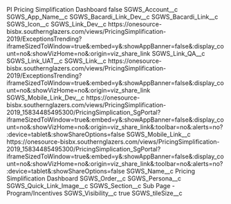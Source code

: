<?xml version="1.0" encoding="UTF-8"?>
<CustomMetadata xmlns="http://soap.sforce.com/2006/04/metadata" xmlns:xsi="http://www.w3.org/2001/XMLSchema-instance" xmlns:xsd="http://www.w3.org/2001/XMLSchema">
    <label>PI Pricing Simplification Dashboard</label>
    <protected>false</protected>
    <values>
        <field>SGWS_Account__c</field>
        <value xsi:nil="true"/>
    </values>
    <values>
        <field>SGWS_App_Name__c</field>
        <value xsi:nil="true"/>
    </values>
    <values>
        <field>SGWS_Bacardi_Link_Dev__c</field>
        <value xsi:nil="true"/>
    </values>
    <values>
        <field>SGWS_Bacardi_Link__c</field>
        <value xsi:nil="true"/>
    </values>
    <values>
        <field>SGWS_Icon__c</field>
        <value xsi:nil="true"/>
    </values>
    <values>
        <field>SGWS_Link_Dev__c</field>
        <value xsi:type="xsd:string">https://onesource-bisbx.southernglazers.com/views/PricingSimplification-2019/ExceptionsTrending?iframeSizedToWindow=true&amp;:embed=y&amp;:showAppBanner=false&amp;:display_count=no&amp;:showVizHome=no&amp;:origin=viz_share_link</value>
    </values>
    <values>
        <field>SGWS_Link_QA__c</field>
        <value xsi:nil="true"/>
    </values>
    <values>
        <field>SGWS_Link_UAT__c</field>
        <value xsi:nil="true"/>
    </values>
    <values>
        <field>SGWS_Link__c</field>
        <value xsi:type="xsd:string">https://onesource-bisbx.southernglazers.com/views/PricingSimplification-2019/ExceptionsTrending?iframeSizedToWindow=true&amp;:embed=y&amp;:showAppBanner=false&amp;:display_count=no&amp;:showVizHome=no&amp;:origin=viz_share_link</value>
    </values>
    <values>
        <field>SGWS_Mobile_Link_Dev__c</field>
        <value xsi:type="xsd:string">https://onesource-bisbx.southernglazers.com/views/PricingSimplification-2019_15834485495300/PricingSimplication_SgPortal?iframeSizedToWindow=true&amp;:embed=y&amp;:showAppBanner=false&amp;:display_count=no&amp;:showVizHome=no&amp;:origin=viz_share_link&amp;:toolbar=no&amp;:alerts=no?:device=tablet&amp;:showShareOptions=false</value>
    </values>
    <values>
        <field>SGWS_Mobile_Link__c</field>
        <value xsi:type="xsd:string">https://onesource-bisbx.southernglazers.com/views/PricingSimplification-2019_15834485495300/PricingSimplication_SgPortal?iframeSizedToWindow=true&amp;:embed=y&amp;:showAppBanner=false&amp;:display_count=no&amp;:showVizHome=no&amp;:origin=viz_share_link&amp;:toolbar=no&amp;:alerts=no?:device=tablet&amp;:showShareOptions=false</value>
    </values>
    <values>
        <field>SGWS_Name__c</field>
        <value xsi:type="xsd:string">Pricing Simplification Dashboard</value>
    </values>
    <values>
        <field>SGWS_Order__c</field>
        <value xsi:nil="true"/>
    </values>
    <values>
        <field>SGWS_Persona__c</field>
        <value xsi:nil="true"/>
    </values>
    <values>
        <field>SGWS_Quick_Link_Image__c</field>
        <value xsi:nil="true"/>
    </values>
    <values>
        <field>SGWS_Section__c</field>
        <value xsi:type="xsd:string">Sub Page - Program/Incentives</value>
    </values>
    <values>
        <field>SGWS_Visibility__c</field>
        <value xsi:type="xsd:boolean">true</value>
    </values>
    <values>
        <field>SGWS_tileSize__c</field>
        <value xsi:nil="true"/>
    </values>
</CustomMetadata>
